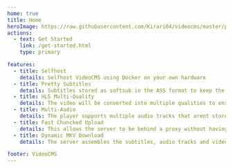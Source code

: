 ```yaml
---
home: true
title: Home
heroImage: https://raw.githubusercontent.com/Kirari04/videocms/master/public/logo.png
actions:
  - text: Get Started
    link: /get-started.html
    type: primary

features:
  - title: Selfhost
    details: Selfhost VideoCMS using Docker on your own hardware
  - title: Pretty Subtitles
    details: Subtitles stored as softsub in the ASS format to keep the style and save storage
  - title: HLS Multi-Quality
    details: The video will be converted into multiple qualities to ensure fast playback
  - title: Multi-Audio
    details: The player supports multiple audio tracks that arent stored inside the video to save storage
  - title: Fast Chuncked Upload
    details: This allows the server to be behind a proxy without having crazy high maximum post limits
  - title: Dynamic MKV Download
    details: The server assembles the subtitles, audio tracks and video tracks dynamicly during the download without re-encoding

footer: VideoCMS
---
```

